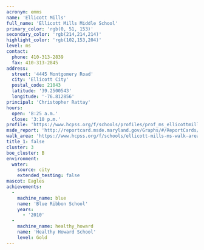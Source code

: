 ```yaml
---
acronym: emms
name: 'Ellicott Mills'
full_name: 'Ellicott Mills Middle School'
primary_color: 'rgb(0, 51, 153)'
secondary_color: 'rgb(214,214,214)'
highlight_color: 'rgb(102,153,204)'
level: ms
contact:
  phone: 410-313-2839
  fax: 410-313-2845
address:
  street: '4445 Montgomery Road'
  city: 'Ellicott City'
  postal_code: 21043
  latitude: '39.2500543'
  longitude: '-76.812856'
principal: 'Christopher Rattay'
hours:
  open: '8:25 a.m.'
  close: '3:10 p.m.'
profile: 'https://www.hcpss.org/f/schools/profiles/prof_ms_ellicottmills.pdf'
msde_report: 'http://reportcard.msde.maryland.gov/Graphs/#/ReportCards/ReportCardSchool/1//1/13/0202/'
walk_area: 'https://www.hcpss.org/f/schools/ellicott-mills-ms-walk-area.pdf'
title_1: false
cluster: 3
boe_cluster: B
environment:
  water:
    source: city
    extended_testing: false
mascot: Eagles
achievements:
  -
    machine_name: blue
    name: 'Blue Ribbon School'
    years:
      - '2010'
  -
    machine_name: healthy_howard
    name: 'Healthy Howard School'
    level: Gold
---
```

